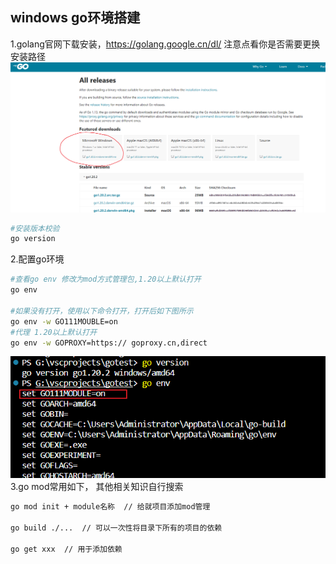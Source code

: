 <!--
 * @Author: guanjiajun www.guanjiajun@ewake.com
 * @Date: 2023-03-09 10:43:13
 * @LastEditors: guanjiajun www.guanjiajun@ewake.com
 * @LastEditTime: 2023-03-31 08:38:06
 * @FilePath: \studys\programming\server\go\go环境搭建.md
 * @Description: 这是默认设置,请设置`customMade`, 打开koroFileHeader查看配置 进行设置: https://github.com/OBKoro1/koro1FileHeader/wiki/%E9%85%8D%E7%BD%AE
-->
## windows go环境搭建
1.golang官网下载安装，https://golang.google.cn/dl/
注意点看你是否需要更换安装路径
![](images/img-2023-03-09-10-49-47.png)

```bash
#安装版本校验
go version
```

2.配置go环境
```bash
#查看go env 修改为mod方式管理包,1.20以上默认打开
go env

#如果没有打开，使用以下命令打开，打开后如下图所示
go env -w GO111MOUBLE=on
#代理 1.20以上默认打开
go env -w GOPROXY=https:// goproxy.cn,direct
```
![](images/img-2023-03-09-10-57-19.png)
3.go mod常用如下， 其他相关知识自行搜索
```bash
go mod init + module名称  // 给就项目添加mod管理

go build ./...  // 可以一次性将目录下所有的项目的依赖

go get xxx  // 用于添加依赖
```

